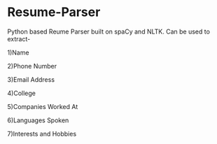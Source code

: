 # Resume-Parser

Python based Reume Parser built on spaCy and NLTK. Can be used to extract-


  1)Name  
  
  2)Phone Number
  
  3)Email Address
  
  4)College
  
  5)Companies Worked At
  
  6)Languages Spoken
  
  7)Interests and Hobbies


